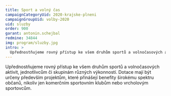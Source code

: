 ```yaml
---
title: Sport a volný čas
campaignCategoryUid: 2020-krajske-plneni
campaignGroupUid: volby-2020
uid: sluzby
order: 900
garant: antonin.schejbal
redmine: 34844
img: program/sluzby.jpg
intro: >
  Upřednostňujeme rovný přístup ke všem druhům sportů a volnočasových aktivit, jednotlivcům či skupinám různých výkonností. Dotace mají být určeny především projektům, které přinášejí benefity širokému spektru občanů, nikoliv jen komerčním sportovním klubům nebo vrcholovým sportovcům.
---
```


Upřednostňujeme rovný přístup ke všem druhům sportů a volnočasových aktivit, jednotlivcům či skupinám různých výkonností. Dotace mají být určeny především projektům, které přinášejí benefity širokému spektru občanů, nikoliv jen komerčním sportovním klubům nebo vrcholovým sportovcům.
